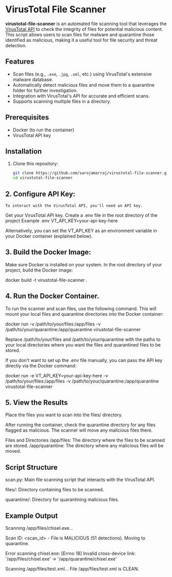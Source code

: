 # VirusTotal File Scanner

**virustotal-file-scanner** is an automated file scanning tool that leverages the [VirusTotal API](https://www.virustotal.com/) to check the integrity of files for potential malicious content. This script allows users to scan files for malware and quarantine those identified as malicious, making it a useful tool for file security and threat detection.

## Features
- Scan files (e.g., `.exe`, `.jpg`, `.xml`, etc.) using VirusTotal's extensive malware database.
- Automatically detect malicious files and move them to a quarantine folder for further investigation.
- Integration with VirusTotal's API for accurate and efficient scans.
- Supports scanning multiple files in a directory.
  
## Prerequisites
- Docker (to run the container)
- VirusTotal API key

## Installation

1. Clone this repository:

   ```bash
   git clone https://github.com/sarojamarraj/virustotal-file-scanner.git
   cd virustotal-file-scanner

## 2. Configure API Key:
    To interact with the VirusTotal API, you'll need an API key.
   Get your VirusTotal API key.
   Create a .env file in the root directory of the project
Example .env
   VT_API_KEY=your-api-key-here

   Alternatively, you can set the VT_API_KEY as an environment variable in your Docker container (explained below).
   

## 3. Build the Docker Image:
   Make sure Docker is installed on your system. 
   In the root directory of your project, build the Docker image:

   
   docker build -t virustotal-file-scanner .


## 4. Run the Docker Container.
   To run the scanner and scan files, use the following command. This will mount your local files and quarantine directories into the Docker container:

   
   docker run -v /path/to/your/files:/app/files -v /path/to/your/quarantine:/app/quarantine virustotal-file-scanner

Replace /path/to/your/files and /path/to/your/quarantine with the paths to your local directories where you want the files and quarantined files to be stored.

If you don't want to set up the .env file manually, you can pass the API key directly via the Docker command:


docker run -e VT_API_KEY=your-api-key-here -v /path/to/your/files:/app/files -v /path/to/your/quarantine:/app/quarantine virustotal-file-scanner


## 5. View the Results
Place the files you want to scan into the files/ directory.

After running the container, check the quarantine directory for any files flagged as malicious. The scanner will move any malicious files there.

Files and Directories
/app/files: The directory where the files to be scanned are stored.
/app/quarantine: The directory where any malicious files will be moved.


## Script Structure
scan.py: Main file scanning script that interacts with the VirusTotal API.

files/: Directory containing files to be scanned.

quarantine/: Directory for quarantining malicious files.

## Example Output
Scanning /app/files/chisel.exe...

Scan ID: <scan_id> - File is MALICIOUS (51 detections). Moving to quarantine.

Error scanning chisel.exe: [Errno 18] Invalid cross-device link: '/app/files/chisel.exe' -> '/app/quarantine/chisel.exe'

Scanning /app/files/test.xml...
File /app/files/test.xml is CLEAN.
